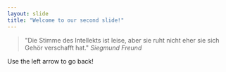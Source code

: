 ```yaml
---
layout: slide
title: "Welcome to our second slide!"
---
```

> "Die Stimme des Intellekts ist leise, aber sie ruht nicht eher sie sich Gehör verschafft hat."
> _Siegmund Freund_

Use the left arrow to go back!
